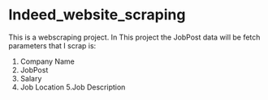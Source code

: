 # Indeed_website_scraping
This is a webscraping project. In This project the JobPost data will be fetch 
parameters that I scrap is:
1. Company Name
2. JobPost
3. Salary
4. Job Location
5.Job Description
